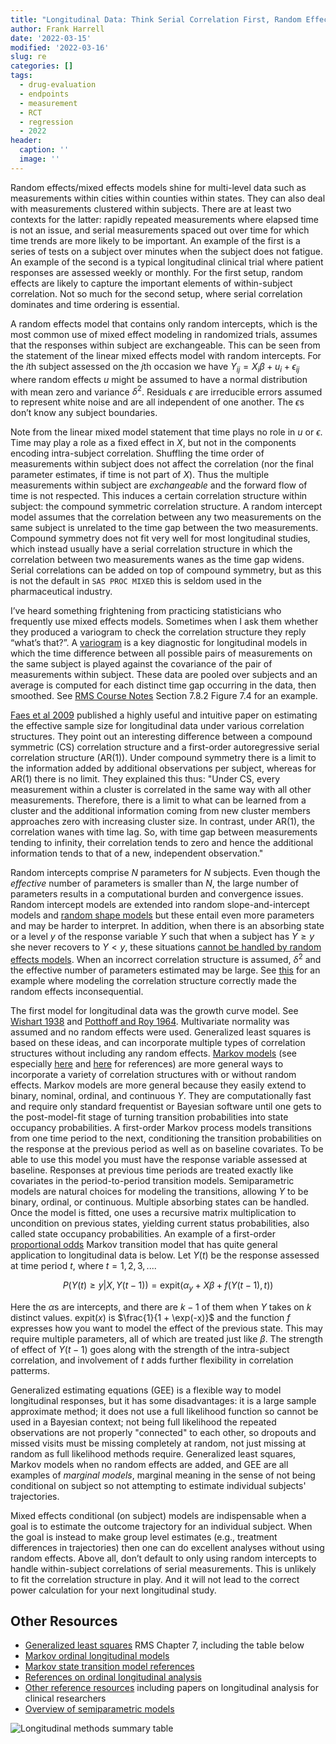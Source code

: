```yaml
---
title: "Longitudinal Data: Think Serial Correlation First, Random Effects Second"
author: Frank Harrell
date: '2022-03-15'
modified: '2022-03-16'
slug: re
categories: []
tags:
  - drug-evaluation
  - endpoints
  - measurement
  - RCT
  - regression
  - 2022
header:
  caption: ''
  image: ''
---
```

Random effects/mixed effects models shine for multi-level data such as measurements within cities within counties within states.  They can also deal with measurements clustered within subjects.  There are at least two contexts for the latter: rapidly repeated measurements where elapsed time is not an issue, and serial measurements spaced out over time for which time trends are more likely to be important.  An example of the first is a series of tests on a subject over minutes when the subject does not fatigue.  An example of the second is a typical longitudinal clinical trial where patient responses are assessed weekly or monthly.  For the first setup, random effects are likely to capture the important elements of within-subject correlation.  Not so much for the second setup, where serial correlation dominates and time ordering is essential.

A random effects model that contains only random intercepts, which is the most common use of mixed effect modeling in randomized trials, assumes that the responses within subject are exchangeable.  This can be seen from the statement of the linear mixed effects model with random intercepts.  For the $i$th subject assessed on the $j$th occasion we have $Y_{ij} = X_{i}\beta + u_{i} + \epsilon_{ij}$ where random effects $u$ might be assumed to have a normal distribution with mean zero and variance $\delta^2$.  Residuals $\epsilon$ are irreducible errors assumed to represent white noise and are all independent of one another.  The $\epsilon$s don’t know any subject boundaries.

Note from the linear mixed model statement that time plays no role in $u$ or $\epsilon$.  Time may play a role as a fixed effect in $X$, but not in the components encoding intra-subject correlation.  Shuffling the time order of measurements within subject does not affect the correlation (nor the final parameter estimates, if time is not part of $X$).  Thus the multiple measurements within subject are _exchangeable_ and the forward flow of time is not respected.  This induces a certain correlation structure within subject: the compound symmetric correlation structure.  A random intercept model assumes that the correlation between any two measurements on the same subject is unrelated to the time gap between the two measurements.  Compound symmetry does not fit very well for most longitudinal studies, which instead usually have a serial correlation structure in which the correlation between two measurements wanes as the time gap widens.  Serial correlations can be added on top of compound symmetry, but as this is not the default in `SAS PROC MIXED` this is seldom used in the pharmaceutical industry.

I’ve heard something frightening from practicing statisticians who frequently use mixed effects models. Sometimes when I ask them whether they produced a variogram to check the correlation structure they reply “what’s that?”.  A [variogram](https://en.wikipedia.org/wiki/Variogram) is a key diagnostic for longitudinal models in which the time difference between all possible pairs of measurements on the same subject is played against the covariance of the pair of measurements within subject.  These data are pooled over subjects and an average is computed for each distinct time gap occurring in the data, then smoothed.  See [RMS Course Notes](https://hbiostat.org/doc/rms.pdf) Section 7.8.2 Figure 7.4 for an example.

[Faes et al 2009](https://www.tandfonline.com/doi/abs/10.1198/tast.2009.08196) published a highly useful and intuitive paper on estimating the effective sample size for longitudinal data under various correlation structures.  They point out an interesting difference between a compound symmetric (CS) correlation structure and a first-order autoregressive serial correlation structure (AR(1)).  Under compound symmetry there is a limit to the information added by additional observations per subject, whereas for AR(1) there is no limit.  They explained this thus: "Under CS, every measurement within a cluster is correlated in the same way with all other measurements.  Therefore, there is a limit to what can be learned from a cluster and the additional information coming from new cluster members approaches zero with increasing cluster size.  In contrast, under AR(1), the correlation wanes with time lag.  So, with time gap between measurements tending to infinity, their correlation tends to zero and hence the additional information tends to that of a new, independent observation."

Random intercepts comprise $N$ parameters for $N$ subjects.  Even though the _effective_ number of parameters is smaller than $N$, the large number of parameters results in a computational burden and convergence issues.  Random intercept models are extended into random slope-and-intercept models and [random shape models](https://www.jstor.org/stable/27595574) but these entail even more parameters and may be harder to interpret.  In addition, when there is an absorbing state or a level $y$ of the response variable $Y$ such that when a subject has $Y\geq y$ she never recovers to $Y<y$, these situations [cannot be handled by random effects models](https://onlinelibrary.wiley.com/doi/10.1002/sim.9366).  When an incorrect correlation structure is assumed, $\delta^2$ and the effective number of parameters estimated may be large.  See [this](https://hbiostat.org/proj/covid19/orchid.html#markov-model-with-random-effects) for an example where modeling the correlation structure correctly made the random effects inconsequential.

The first model for longitudinal data was the growth curve model.  See [Wishart 1938](https://www.jstor.org/stable/2332221) and [Potthoff and Roy 1964](https://doi.org/10.1093/biomet/51.3-4.313).  Multivariate normality was assumed and no random effects were used.  Generalized least squares is based on these ideas, and can incorporate multiple types of correlation structures without including any random effects.  [Markov models](https://hbiostat.org/proj/covid19) (see especially [here](https://hbiostat.org/proj/covid19/ordmarkov.html) and [here](https://hbiostat.org/bib/markov.html) for references) are more general ways to incorporate a variety of correlation structures with or without random effects.  Markov models are more general because they easily extend to binary, nominal, ordinal, and continuous $Y$.  They are computationally fast and require only standard frequentist or Bayesian software until one gets to the post-model-fit stage of turning transition probabilities into state occupancy probabilities.  A first-order Markov process models transitions from one time period to the next, conditioning the transition probabilities on the response at the previous period as well as on baseline covariates.  To be able to use this model you must have the response variable assessed at baseline.  Responses at previous time periods are treated exactly like covariates in the period-to-period transition models.  Semiparametric models are natural choices for modeling the transitions, allowing $Y$ to be binary, ordinal, or continuous.  Multiple absorbing states can be handled.  Once the model is fitted, one uses a recursive matrix multiplication to uncondition on previous states, yielding current status probabilities, also called state occupancy probabilities.  An example of a first-order [proportional odds](https://hbiostat.org/bib/po) Markov transition model that has quite general application to longitudinal data is below.  Let $Y(t)$ be the response assessed at time period $t$, where $t=1,2,3,...$.

$$P(Y(t)\geq y | X, Y(t-1)) = \mathrm{expit}(\alpha_{y} + X\beta + f(Y(t-1), t))$$

Here the $\alpha$s are intercepts, and there are $k-1$ of them when $Y$ takes on $k$ distinct values.
$\mathrm{expit}(x)$ is $\frac{1}{1 + \exp(-x)}$ and the function $f$ expresses how you want to model the effect of the previous state.  This may require multiple parameters, all of which are treated just like $\beta$.  The strength of effect of $Y(t-1)$ goes along with the strength of the intra-subject correlation, and involvement of $t$ adds further flexibility in correlation patterms.

Generalized estimating equations (GEE) is a flexible way to model longitudinal responses, but it has some disadvantages: it is a large sample approximate method; it does not use a full likelihood function so cannot be used in a Bayesian context; not being full likelihood the repeated observations are not properly "connected" to each other, so dropouts and missed visits must be missing completely at random, not just missing at random as full likelihood methods require.  Generalized least squares, Markov models when no random effects are added, and GEE are all examples of _marginal models_, marginal meaning in the sense of not being conditional on subject so not attempting to estimate individual subjects' trajectories.

Mixed effects conditional (on subject) models are indispensable when a goal is to estimate the outcome trajectory for an individual subject.  When the goal is instead to make group level estimates (e.g., treatment differences in trajectories) then one can do excellent analyses without using random effects.  Above all, don’t default to only using random intercepts to handle within-subject correlations of serial measurements.  This is unlikely to fit the correlation structure in play.  And it will not lead to the correct power calculation for your next longitudinal study.

## Other Resources

* [Generalized least squares](https://hbiostat.org/rms) RMS Chapter 7, including the table below
* [Markov ordinal longitudinal models](https://hbiostat.org/proj/covid19)
* [Markov state transition model references](http://hbiostat.org/bib/markov.html)
* [References on ordinal longitudinal analysis](http://hbiostat.org/bib/ordSerial.html)
* [Other reference resources](https://hbiostat.org/bib) including papers on longitudinal analysis for clinical researchers
* [Overview of semiparametric models](https://hbiostat.org/bib/po)

<img src="https://hbiostat.org/img/longitudinal.svg" alt="Longitudinal methods summary table">

